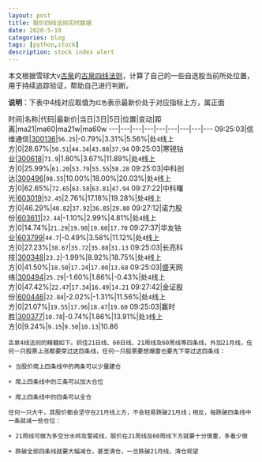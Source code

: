 ```yaml
---
layout: post
title: 股价四线法则实时数据
date: 2020-5-10
categories: blog
tags: [python,stock]
description: stock index alert
---
```



本文根据雪球大v[古泉](https://xueqiu.com/u/7148646888)的[古泉四线法则](https://xueqiu.com/7148646888/130498192)，计算了自己的一些自选股当前所处位置，用于持续追踪验证，帮助自己进行判断。

**说明**：下表中4线对应取值为`红色`表示最新价处于对应指标上方，属正面

时间|名称|代码|最新价|当日|3日|5日|位置|变动|距离|ma21|ma60|ma21w|ma60w
---|---|---|---|---|---|---|---|---
09:25:03|信维通信|[300136](https://xueqiu.com/S/SZ300136)|`56.25`|-0.79%|3.31%|5.56%|处`4`线上方|0|28.67%|`50.51`|`44.34`|`43.88`|`37.94`
09:25:03|寒锐钴业|[300618](https://xueqiu.com/S/SZ300618)|`71.9`|1.80%|3.67%|11.89%|处`4`线上方|0|25.99%|`61.20`|`53.79`|`55.55`|`58.28`
09:25:03|中科创达|[300496](https://xueqiu.com/S/SZ300496)|`98.55`|10.00%|18.00%|20.03%|处`4`线上方|0|62.65%|`72.65`|`63.58`|`63.81`|`47.94`
09:27:22|中科曙光|[603019](https://xueqiu.com/S/SH603019)|`52.45`|2.76%|17.18%|19.28%|处`4`线上方|0|46.29%|`40.82`|`37.92`|`36.85`|`29.80`
09:27:12|诺力股份|[603611](https://xueqiu.com/S/SH603611)|`22.44`|-1.10%|2.99%|4.81%|处`4`线上方|0|14.74%|`21.29`|`19.98`|`19.60`|`17.70`
09:27:37|华友钴业|[603799](https://xueqiu.com/S/SH603799)|`44.7`|-0.49%|3.58%|11.12%|处`4`线上方|0|27.23%|`38.67`|`35.72`|`35.88`|`31.13`
09:25:03|长亮科技|[300348](https://xueqiu.com/S/SZ300348)|`23.2`|-1.99%|8.92%|18.75%|处`4`线上方|0|41.50%|`18.50`|`17.24`|`17.00`|`13.68`
09:25:03|盛天网络|[300494](https://xueqiu.com/S/SZ300494)|`25.29`|-1.60%|1.86%|-0.43%|处`4`线上方|0|47.42%|`22.47`|`17.34`|`16.49`|`14.21`
09:27:42|金证股份|[600446](https://xueqiu.com/S/SH600446)|`22.84`|-2.02%|-1.31%|11.56%|处`4`线上方|0|21.07%|`19.55`|`17.96`|`18.47`|`19.60`
09:25:03|赢时胜|[300377](https://xueqiu.com/S/SZ300377)|`10.78`|-0.74%|1.86%|13.91%|处`3`线上方|0|9.24%|`9.15`|`9.50`|`10.13`|10.86

```
古泉4线法则的精髓如下。抓住21日线、60日线、21周线及60周线等四条线，外加21月线，任何一只股票上涨都要穿过这四条线，任何一只股票要想爆雷也要先下穿过这四条线：

+ 当股价爬上四条线中的两条可以少量建仓

+ 爬上四条线中的三条可以加大仓位

+ 爬上四条线中的四条可以全仓

任何一只大牛，其股价都会坚守在21月线上方，不会轻易跌破21月线；相反，每跌破四条线中一条就减一些仓位：

+ 21周线可做为多空分水岭及警戒线，股价在21周线及60周线下方就要十分慎重，多看少做

+ 跌破全部四条线就要大幅减仓，甚至清仓，一旦跌破21月线，清仓观望
```